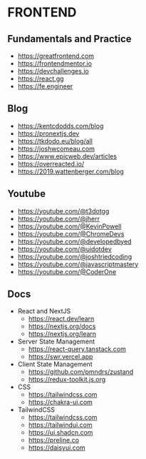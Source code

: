 # FRONTEND

## Fundamentals and Practice

- https://greatfrontend.com
- https://frontendmentor.io
- https://devchallenges.io
- https://react.gg
- https://fe.engineer

## Blog

- https://kentcdodds.com/blog
- https://pronextjs.dev
- https://tkdodo.eu/blog/all
- https://joshwcomeau.com
- https://www.epicweb.dev/articles
- https://overreacted.io/
- https://2019.wattenberger.com/blog

## Youtube

- https://youtube.com/@t3dotgg
- https://youtube.com/@jherr
- https://youtube.com/@KevinPowell
- https://youtube.com/@ChromeDevs
- https://youtube.com/@developedbyed
- https://youtube.com/@uidotdev
- https://youtube.com/@joshtriedcoding
- https://youtube.com/@javascriptmastery
- https://youtube.com/@CoderOne

## Docs

- React and NextJS
  - https://react.dev/learn
  - https://nextjs.org/docs
  - https://nextjs.org/learn
- Server State Management
  - https://react-query.tanstack.com
  - https://swr.vercel.app
- Client State Management
  - https://github.com/pmndrs/zustand
  - https://redux-toolkit.js.org
- CSS
  - https://tailwindcss.com
  - https://chakra-ui.com
- TailwindCSS
  - https://tailwindcss.com
  - https://tailwindui.com
  - https://ui.shadcn.com
  - https://preline.co
  - https://daisyui.com
